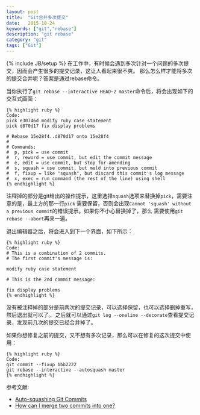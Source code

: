 ```yaml
---
layout: post
title:  "Git合并多次提交"
date:   2015-10-24
keywords: ["git","rebase"]
description: "git rebase"
category: "git"
tags: ["Git"]
---
```

{% include JB/setup %}
在工作中，有时候会遇到多次针对一个问题的多次提交，因而会产生很多的提交记录，这让人看起来很不爽。
那么怎么样才能将多次的提交合并呢？答案是通过rebase命令。

当你执行了`git rebase --interactive HEAD~2 master`命令后，将会出现如下的交互式画面：

    {% highlight ruby %}
    Code:
    pick e30746d modify ruby case statement
    pick d870d17 fix display problems

    # Rebase 15e28f4..d870d17 onto 15e28f4
    #
    # Commands:
    #  p, pick = use commit
    #  r, reword = use commit, but edit the commit message
    #  e, edit = use commit, but stop for amending
    #  s, squash = use commit, but meld into previous commit
    #  f, fixup = like "squash", but discard this commit's log message
    #  x, exec = run command (the rest of the line) using shell
    {% endhighlight %}

注释掉的部分是git给出的操作提示，这里选择`squash`选项来替换掉`pick`，需要注意的是，最上方的那一行`pick`
需要保留，否则会出现`Cannot 'squash' without a previous commit`的错误提示。如果你不小心替换掉了，那么
需要使用`git rebase --abort`再来一遍。

退出编辑器之后，将会进入到下一个界面，如下所示：

    {% highlight ruby %}
    Code:
    # This is a combination of 2 commits.
    # The first commit's message is:

    modify ruby case statement

    # This is the 2nd commit message:

    fix display problems
    {% endhighlight %}

没有被注释掉的部分是前两次的提交记录，可以选择保留，也可以选择删掉重写，然后退出就可以了。
之后就可以通过`git log --oneline --decorate`查看提交记录，发现前几次的提交已经合并掉了。

如果你想修复之前的提交，又不想有多次记录，那么可以在修复的这次提交中使用：

    {% highlight ruby %}
    Code:
    git commit --fixup bbb2222
    git rebase --interactive --autosquash master
    {% endhighlight %}



参考文献:

- [Auto-squashing Git Commits](https://robots.thoughtbot.com/autosquashing-git-commits "Auto-squashing Git Commits")
- [How can I merge two commits into one?](http://stackoverflow.com/questions/2563632/how-can-i-merge-two-commits-into-one "How can I merge two commits into one?")
